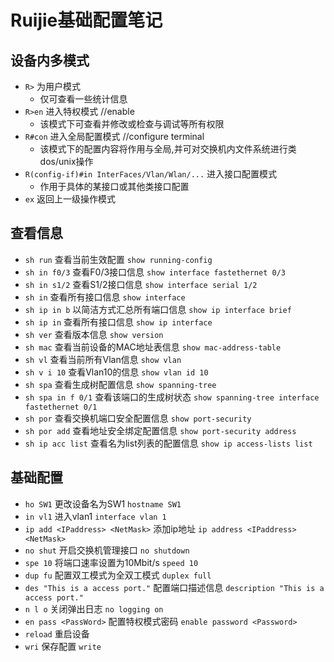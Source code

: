 # Ruijie基础配置笔记
## 设备内多模式
- `R>` 为用户模式
	- 仅可查看一些统计信息
- `R>en` 进入特权模式 //enable
	- 该模式下可查看并修改或检查与调试等所有权限
- `R#con` 进入全局配置模式 //configure terminal
	- 该模式下的配置内容将作用与全局,并可对交换机内文件系统进行类dos/unix操作
- `R(config-if)#in InterFaces/Vlan/Wlan/...` 进入接口配置模式
	- 作用于具体的某接口或其他类接口配置
- `ex` 返回上一级操作模式

## 查看信息
- `sh run` 查看当前生效配置 `show running-config`
- `sh in f0/3` 查看F0/3接口信息 `show interface fastethernet 0/3`
- `sh in s1/2` 查看S1/2接口信息 `show interface serial 1/2`
- `sh in` 查看所有接口信息 `show interface`
- `sh ip in b` 以简洁方式汇总所有端口信息 `show ip interface brief`
- `sh ip in` 查看所有接口信息 `show ip interface`
- `sh ver` 查看版本信息 `show version`
- `sh mac` 查看当前设备的MAC地址表信息 `show mac-address-table`
- `sh vl` 查看当前所有Vlan信息 `show vlan`
- `sh v i 10` 查看Vlan10的信息 `show vlan id 10`
- `sh spa` 查看生成树配置信息 `show spanning-tree`
- `sh spa in f 0/1` 查看该端口的生成树状态 `show spanning-tree interface fastethernet 0/1`
- `sh por` 查看交换机端口安全配置信息 `show port-security`
- `sh por add` 查看地址安全绑定配置信息 `show port-security address`
- `sh ip acc list` 查看名为list列表的配置信息 `show ip access-lists list`

## 基础配置
- `ho SW1` 更改设备名为SW1 `hostname SW1`
- `in vl1` 进入vlan1 `interface vlan 1`
- `ip add <IPaddress> <NetMask>` 添加ip地址 `ip address <IPaddress> <NetMask>`
- `no shut` 开启交换机管理接口 `no shutdown`
- `spe 10` 将端口速率设置为10Mbit/s `speed 10`
- `dup fu` 配置双工模式为全双工模式 `duplex full`
- `des "This is a access port."` 配置端口描述信息 `description "This is a access port."`
- `n l o` 关闭弹出日志 `no logging on`
- `en pass <PassWord>` 配置特权模式密码 `enable password <Password>`
- `reload` 重启设备
- `wri` 保存配置 `write`

